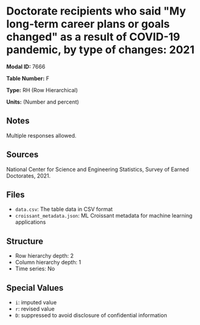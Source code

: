 # Doctorate recipients who said "My long-term career plans or goals changed" as a result of COVID-19 pandemic, by type of changes: 2021

**Modal ID:** 7666

**Table Number:** F

**Type:** RH (Row Hierarchical)

**Units:** (Number and percent)

## Notes

Multiple responses allowed.

## Sources

National Center for Science and Engineering Statistics, Survey of Earned Doctorates, 2021.

## Files

- `data.csv`: The table data in CSV format
- `croissant_metadata.json`: ML Croissant metadata for machine learning applications

## Structure

- Row hierarchy depth: 2
- Column hierarchy depth: 1
- Time series: No

## Special Values

- `i`: imputed value
- `r`: revised value
- `D`: suppressed to avoid disclosure of confidential information
